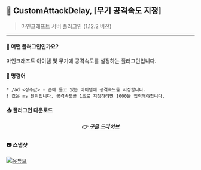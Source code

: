 


## 📒 CustomAttackDelay, [무기 공격속도 지정]
> 마인크래프트 서버 플러그인 (1.12.2 버전)

---

#### 📖 어떤 플러그인인가요?
마인크래프트 아이템 및 무기에 공격속도를 설정하는 플러그인입니다.

#### 📄 명령어
```
* /ad <정수값> - 손에 들고 있는 아이템에 공격속도를 지정합니다.
! 값은 ms 단위입니다. 공격속도를 1초로 지정하려면 1000을 입력해야합니다.
```

####  📥 플러그인 다운로드

<div align=center>

#####  👉 [구글 드라이브](https://drive.google.com/drive/u/0/folders/1bEDMWbBOuva5IsHk5IJZJPZ_s4y0hUzj)

</div>

#### 📷 스냅샷
[![유튜브](http://img.youtube.com/vi/bxuja8cmILM/0.jpg)](https://youtu.be/bxuja8cmILM?t=0s) 



